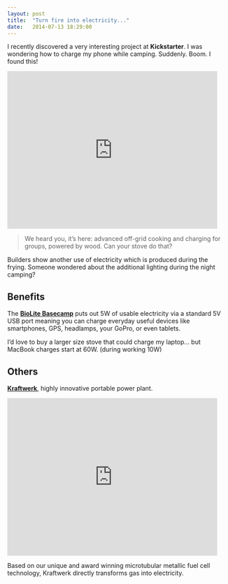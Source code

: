 ```yaml
---
layout: post
title:  "Turn fire into electricity..."
date:   2014-07-13 18:29:00
---
```


I recently discovered a very interesting project at __Kickstarter__. I was wondering how to charge my phone while camping. Suddenly. Boom. I found this!

<iframe width="480" height="360" src="https://www.kickstarter.com/projects/biolite/biolite-basecamp-stove-turn-fire-into-electricity/widget/video.html" frameborder="0" scrolling="no"></iframe>

> We heard you, it’s here: advanced off-grid cooking and charging for groups, powered by wood. Can your stove do that?

Builders show another use of electricity which is produced during the frying. Someone wondered about the additional lighting during the night camping?

## Benefits

The __[BioLite Basecamp][kickstarter-basecamp]__ puts out 5W of usable electricity via a standard 5V USB port meaning you can charge everyday useful devices like smartphones, GPS, headlamps, your GoPro, or even tablets.

I’d love to buy a larger size stove that could charge my laptop... but MacBook charges start at 60W. (during working 10W)

## Others

__[Kraftwerk][kickstarter-kraftwerk]__, highly innovative portable power plant.

<iframe width="480" height="360" src="https://www.kickstarter.com/projects/265641170/kraftwerk-highly-innovative-portable-power-plant/widget/video.html" frameborder="0" scrolling="no"></iframe>

Based on our unique and award winning microtubular metallic fuel cell technology, Kraftwerk directly transforms gas into electricity.

[kickstarter-basecamp]: https://www.kickstarter.com/projects/biolite/biolite-basecamp-stove-turn-fire-into-electricity
[kickstarter-kraftwerk]: https://www.kickstarter.com/projects/265641170/kraftwerk-highly-innovative-portable-power-plant
